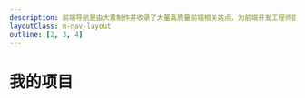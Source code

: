 ```yaml
---
description: 前端导航是由大黄制作并收录了大量高质量前端相关站点，为前端开发工程师提供最简单便捷的网址导航服务
layoutClass: m-nav-layout
outline: [2, 3, 4]
---
```


<script setup>
import { NAV_DATA } from './nav/data'
</script>
<style src="./nav/index.scss"></style>

# 我的项目

<MNavLinks v-for="{title, items} in NAV_DATA" :title="title" :items="items"/>
